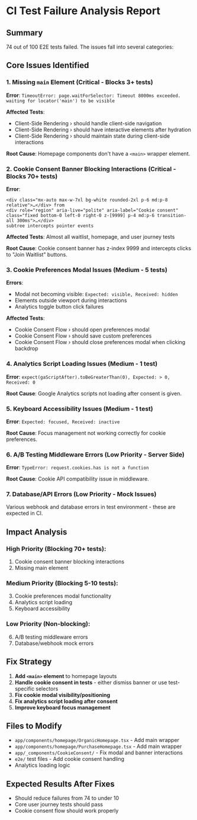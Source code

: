 # CI Test Failure Analysis Report

## Summary

74 out of 100 E2E tests failed. The issues fall into several categories:

## Core Issues Identified

### 1. **Missing `main` Element** (Critical - Blocks 3+ tests)

**Error**: `TimeoutError: page.waitForSelector: Timeout 8000ms exceeded. waiting for locator('main') to be visible`

**Affected Tests**:

- Client-Side Rendering › should handle client-side navigation
- Client-Side Rendering › should have interactive elements after hydration
- Client-Side Rendering › should maintain state during client-side interactions

**Root Cause**: Homepage components don't have a `<main>` wrapper element.

### 2. **Cookie Consent Banner Blocking Interactions** (Critical - Blocks 70+ tests)

**Error**:

```
<div class="mx-auto max-w-7xl bg-white rounded-2xl p-6 md:p-8 relative">…</div> from
<div role="region" aria-live="polite" aria-label="Cookie consent" class="fixed bottom-0 left-0 right-0 z-[9999] p-4 md:p-6 transition-all 300ms">…</div>
subtree intercepts pointer events
```

**Affected Tests**: Almost all waitlist, homepage, and user journey tests

**Root Cause**: Cookie consent banner has z-index 9999 and intercepts clicks to "Join Waitlist" buttons.

### 3. **Cookie Preferences Modal Issues** (Medium - 5 tests)

**Errors**:

- Modal not becoming visible: `Expected: visible, Received: hidden`
- Elements outside viewport during interactions
- Analytics toggle button click failures

**Affected Tests**:

- Cookie Consent Flow › should open preferences modal
- Cookie Consent Flow › should save custom preferences
- Cookie Consent Flow › should close preferences modal when clicking backdrop

### 4. **Analytics Script Loading Issues** (Medium - 1 test)

**Error**: `expect(gaScriptAfter).toBeGreaterThan(0), Expected: > 0, Received: 0`

**Root Cause**: Google Analytics scripts not loading after consent is given.

### 5. **Keyboard Accessibility Issues** (Medium - 1 test)

**Error**: `Expected: focused, Received: inactive`

**Root Cause**: Focus management not working correctly for cookie preferences.

### 6. **A/B Testing Middleware Errors** (Low Priority - Server Side)

**Error**: `TypeError: request.cookies.has is not a function`

**Root Cause**: Cookie API compatibility issue in middleware.

### 7. **Database/API Errors** (Low Priority - Mock Issues)

Various webhook and database errors in test environment - these are expected in CI.

## Impact Analysis

### High Priority (Blocking 70+ tests):

1. Cookie consent banner blocking interactions
2. Missing main element

### Medium Priority (Blocking 5-10 tests):

3. Cookie preferences modal functionality
4. Analytics script loading
5. Keyboard accessibility

### Low Priority (Non-blocking):

6. A/B testing middleware errors
7. Database/webhook mock errors

## Fix Strategy

1. **Add `<main>` element** to homepage layouts
2. **Handle cookie consent in tests** - either dismiss banner or use test-specific selectors
3. **Fix cookie modal visibility/positioning**
4. **Fix analytics script loading after consent**
5. **Improve keyboard focus management**

## Files to Modify

- `app/components/homepage/OrganicHomepage.tsx` - Add main wrapper
- `app/components/homepage/PurchaseHomepage.tsx` - Add main wrapper
- `app/_components/CookieConsent/` - Fix modal and banner interactions
- `e2e/` test files - Add cookie consent handling
- Analytics loading logic

## Expected Results After Fixes

- Should reduce failures from 74 to under 10
- Core user journey tests should pass
- Cookie consent flow should work properly
